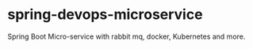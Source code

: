 # spring-devops-microservice

Spring Boot Micro-service with rabbit mq, docker, Kubernetes and more.
